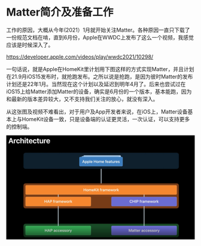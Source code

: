 # Matter简介及准备工作

工作的原因，大概从今年(2021）1月就开始关注Matter。各种原因一直只下载了一份规范文档在啃，直到6月份，Apple在WWDC上发布了这么一个视频，我感觉应该是时候深入了。

https://developer.apple.com/videos/play/wwdc2021/10298/

一句话说，就是Apple在HomeKit里计划用下图这样的方式实现Matter，并且计划在21.9月iOS15发布时，就抢跑发布。之所以说是抢跑，是因为彼时Matter的发布计划还是22年1月。当然现在这个计划以及延迟到明年4月了。后来也尝试过在iOS15上给Matter添加Matter的设备，确实是6月份的一个版本，基本能跑，因为和最新的版本差异较大，又不支持我们关注的放心，就没有深入。

从这张图及视频不难看出，对于用户及App开发者来说，在iOS上，Matter设备基本上与HomeKit设备一致，只是设备端的认证更灵活，一次认证，可以支持更多的控制端。

![Apple Arch](./apple_arch.png)

